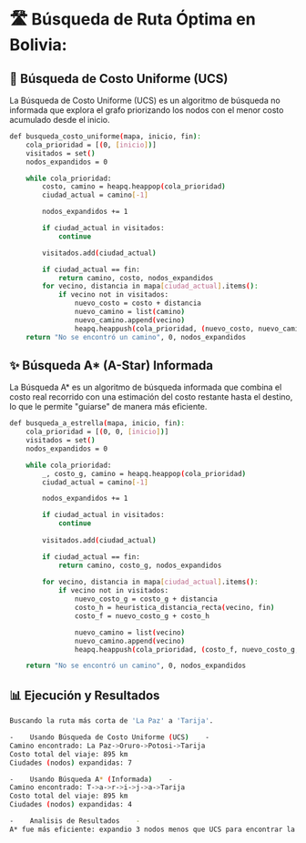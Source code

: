 # 🛣️ Búsqueda de Ruta Óptima en Bolivia:

## 🔎 Búsqueda de Costo Uniforme (UCS)
La Búsqueda de Costo Uniforme (UCS) es un algoritmo de búsqueda no informada que explora el grafo priorizando los nodos con el menor costo acumulado desde el inicio.
``` bash
def busqueda_costo_uniforme(mapa, inicio, fin):
    cola_prioridad = [(0, [inicio])]
    visitados = set()
    nodos_expandidos = 0

    while cola_prioridad:
        costo, camino = heapq.heappop(cola_prioridad)
        ciudad_actual = camino[-1]

        nodos_expandidos += 1

        if ciudad_actual in visitados:
            continue

        visitados.add(ciudad_actual)

        if ciudad_actual == fin:
            return camino, costo, nodos_expandidos
        for vecino, distancia in mapa[ciudad_actual].items():
            if vecino not in visitados:
                nuevo_costo = costo + distancia
                nuevo_camino = list(camino)
                nuevo_camino.append(vecino)
                heapq.heappush(cola_prioridad, (nuevo_costo, nuevo_camino))
    return "No se encontró un camino", 0, nodos_expandidos
```

## ✨ Búsqueda A* (A-Star) Informada
La Búsqueda A* es un algoritmo de búsqueda informada que combina el costo real recorrido con una estimación del costo restante hasta el destino, lo que le permite "guiarse" de manera más eficiente.
``` bash
def busqueda_a_estrella(mapa, inicio, fin):
    cola_prioridad = [(0, 0, [inicio])]
    visitados = set()
    nodos_expandidos = 0

    while cola_prioridad:
        _, costo_g, camino = heapq.heappop(cola_prioridad)
        ciudad_actual = camino[-1]

        nodos_expandidos += 1

        if ciudad_actual in visitados:
            continue
           
        visitados.add(ciudad_actual)

        if ciudad_actual == fin:
            return camino, costo_g, nodos_expandidos
           
        for vecino, distancia in mapa[ciudad_actual].items():
            if vecino not in visitados:
                nuevo_costo_g = costo_g + distancia
                costo_h = heuristica_distancia_recta(vecino, fin)
                costo_f = nuevo_costo_g + costo_h

                nuevo_camino = list(vecino)
                nuevo_camino.append(vecino)
                heapq.heappush(cola_prioridad, (costo_f, nuevo_costo_g, nuevo_camino))

    return "No se encontró un camino", 0, nodos_expandidos
```

## 📊 Ejecución y Resultados
```bash
Buscando la ruta más corta de 'La Paz' a 'Tarija'. 

-    Usando Búsqueda de Costo Uniforme (UCS)    -
Camino encontrado: La Paz->Oruro->Potosi->Tarija
Costo total del viaje: 895 km
Ciudades (nodos) expandidas: 7

-    Usando Búsqueda A* (Informada)    -
Camino encontrado: T->a->r->i->j->a->Tarija
Costo total del viaje: 895 km
Ciudades (nodos) expandidas: 4

-    Analisis de Resultados    -
A* fue más eficiente: expandio 3 nodos menos que UCS para encontrar la misma ruta optima.
```